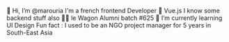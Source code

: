 👋 Hi, I’m @marouria
I'm a french frontend Developer 💜 Vue.js
I know some backend stuff also
👩‍🎓 le Wagon Alumni batch #625
🌱 I’m currently learning UI Design
Fun fact : I used to be an NGO project manager for 5 years in South-East Asia
